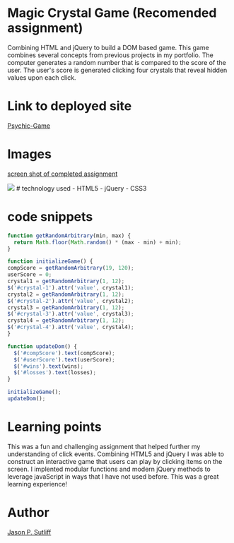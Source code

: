 <!-- Put the name of the project after the # -->
<!-- the # means h1  -->
# Magic Crystal Game (Recomended assignment)

<!-- Put a description of what the project is -->
Combining HTML and jQuery to build a DOM based game. This game combines several 
concepts from previous projects in my portfolio. The computer generates a random 
number that is compared to the score of the user. The user's score is generated 
clicking four crystals that reveal hidden values upon each click.  

# Link to deployed site
<!-- make a link to the deployed site --> 
<!-- [What the user will see](the link to the deployed site) -->
[Psychic-Game](https://jsutliff.github.io/unit-4-game/)

# Images
<!-- take a picture of the image and add it into the readme  -->
<!-- ![image title](path or link to image) -->
[screen shot of completed assignment](assets/images/screenShot.png)


<img src="assets/images/crystalScreenShot.jpeg">
# technology used
<!-- make a list of technology used -->
<!-- what you used for this web app, like html css -->
- HTML5
- jQuery
- CSS3

<!-- 
1. First ordered list item
2. Another item
⋅⋅* Unordered sub-list. 
1. Actual numbers don't matter, just that it's a number
⋅⋅1. Ordered sub-list
4. And another item. 
-->


# code snippets
<!-- put snippets of code inside ``` ``` so it will look like code -->
<!-- if you want to put blockquotes use a > -->

```javascript
function getRandomArbitrary(min, max) {
  return Math.floor(Math.random() * (max - min) + min);
}

function initializeGame() {
compScore = getRandomArbitrary(19, 120);
userScore = 0;
crystal1 = getRandomArbitrary(1, 12);
$('#crystal-1').attr('value', crystal1);
crystal2 = getRandomArbitrary(1, 12);
$('#crystal-2').attr('value', crystal2);
crystal3 = getRandomArbitrary(1, 12);
$('#crystal-3').attr('value', crystal3);
crystal4 = getRandomArbitrary(1, 12);
$('#crystal-4').attr('value', crystal4);
}

function updateDom() {
  $('#compScore').text(compScore);
  $('#userScore').text(userScore);
  $('#wins').text(wins);
  $('#losses').text(losses);
}

initializeGame();
updateDom();
```


# Learning points
<!-- Learning points where you would write what you thought was helpful -->
This was a fun and challenging assignment that helped further my understanding of 
click events. Combining HTML5 and jQuery I was able to construct an interactive 
game that users can play by clicking items on the screen. I implented modular 
functions and modern jQuery methods to leverage javaScript in ways that I have not
used before. This was a great learning experience! 

# Author 
<!-- make a link to the deployed site and have your name as the link -->
[Jason P. Sutliff](https://jsutliff.github.io/Basic-Portfolio/)